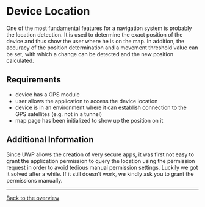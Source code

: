 # Device Location

One of the most fundamental features for a navigation system is probably the location detection. It is used to determine the exact position of the device and thus show the user where he is on the map.
In addition, the accuracy of the position determination and a movement threshold value can be set, with which a change can be detected and the new position calculated.

## Requirements

- device has a GPS module
- user allows the application to access the device location
- device is in an environment where it can establish connection to the GPS satellites (e.g. not in a tunnel)
- map page has been initialized to show up the position on it

## Additional Information

Since UWP allows the creation of very secure apps, it was first not easy to grant the application permission to query the location using the permission request in order to avoid tedious manual permission settings.
Luckily we got it solved after a while. If it still doesn't work, we kindly ask you to grant the permissions manually.

---

[Back to the overview](./Index.md)
